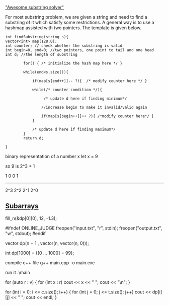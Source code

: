 ["Awesome substring solver"](https://leetcode.com/problems/minimum-window-substring/discuss/26808/here-is-a-10-line-template-that-can-solve-most-substring-problems)

For most substring problem, we are given a string and need to find a substring of it which satisfy some restrictions. A general way is to use a hashmap assisted with two pointers. The template is given below.

```
int findSubstring(string s){
vector<int> map(128,0);
int counter; // check whether the substring is valid
int begin=0, end=0; //two pointers, one point to tail and one head
int d; //the length of substring

        for() { /* initialize the hash map here */ }

        while(end<s.size()){

            if(map[s[end++]]-- ?){  /* modify counter here */ }

            while(/* counter condition */){

                 /* update d here if finding minimum*/

                //increase begin to make it invalid/valid again

                if(map[s[begin++]]++ ?){ /*modify counter here*/ }
            }

            /* update d here if finding maximum*/
        }
        return d;

}
```

<!-- @ Important note related to bitwise -->

binary representation of a number x
let x = 9

so 9 is 2^3 + 1

1 0 0 1

---

2^3 2^2 2^1 2^0

## [Subarrays](https://leetcode.com/problems/sum-of-subarray-minimums/solutions/178876/stack-solution-with-very-detailed-explanation-step-by-step/)

<!-- Fill a double type array method -->
fill_n(&dp[0][0], 12, -1.3);


<!-- Input output Method -->
#ifndef ONLINE_JUDGE
freopen("input.txt", "r", stdin);
freopen("output.txt", "w", stdout);
#endif

<!-- new syntax for 3d, 2d vec -->

vector dp(n + 1 , vector(n, vector<int>(n, 0)));

<!-- intialize all value with 99, it's a gnu function -->

int dp[1000] = {[0 ... 1000] = 99};

compile c++ file
g++ main.cpp -o main.exe

run it
.\main

for (auto r : v)
{
for (int x : r)
cout << x << " ";
cout << "\n";
}


for (int i = 0; i <= c.size(); i++)
{
    for (int j = 0; j <= t.size(); j++)
        cout << dp[i][j] << " ";
    cout << endl;
}